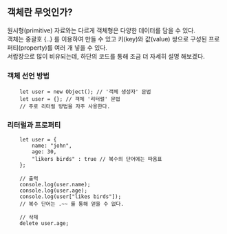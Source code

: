 ## 객체란 무엇인가?
원시형(primitive) 자료와는 다르게 객체형은 다양한 데이터를 담을 수 있다.  
객체는 중괄호 {..} 를 이용하여 만들 수 있고 키(key)와 값(value) 쌍으로 구성된 프로퍼티(property)를 여러 개 넣을 수 있다.  
서랍장으로 많이 비유되는데, 하단의 코드를 통해 조금 더 자세히 설명 해보겠다.

### 객체 선언 방법

```
    let user = new Object(); // '객체 생성자' 문법
    let user = {}; // 객체 '리터럴' 문법
    // 주로 리터럴 방법을 자주 사용한다.
```

### 리터럴과 프로퍼티

```
    let user = {
        name: "john",
        age: 30,
        "likers birds" : true // 복수의 단어에는 따옴표
    };

    // 출력
    console.log(user.name);
    console.log(user.age);
    console.log(user["likes birds"]);
    // 복수 단어는 .~~ 를 통해 얻을 수 없다.
    
    // 삭제
    delete user.age;
```